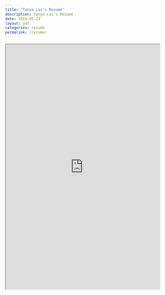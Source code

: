 ```yaml
---
title: "Tanya Lai's Resumé"
description: Tanya Lai's Resumé
date: 2019-05-23
layout: pdf
categories: resume
permalink: /resume/
---
```


<iframe src="https://drive.google.com/file/d/1LekW7MkGrc0PxsvitmfaY3grpmoh31Dk/view?usp=sharing" width="100%" height="800em"></iframe>
